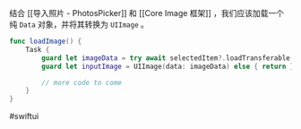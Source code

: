 结合 [[导入照片 - PhotosPicker]] 和 [[Core Image 框架]] ，我们应该加载一个纯 `Data` 对象，并将其转换为 `UIImage` 。

```swift
func loadImage() {
    Task {
        guard let imageData = try await selectedItem?.loadTransferable(type: Data.self) else { return }
        guard let inputImage = UIImage(data: imageData) else { return }

        // more code to come
    }
}
```

#swiftui 